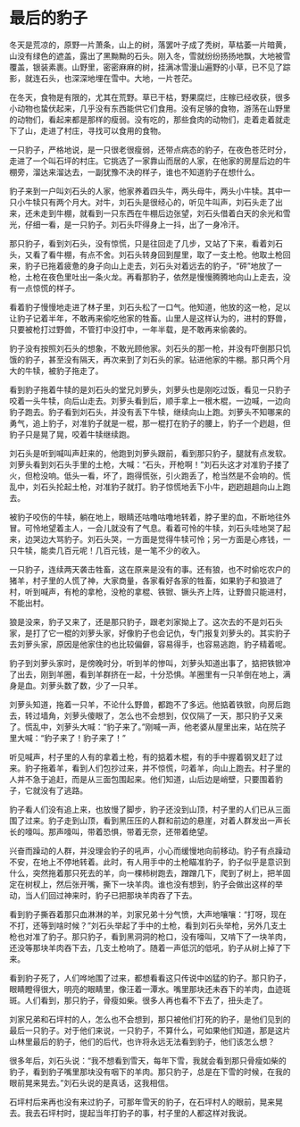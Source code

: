 # 最后的豹子

冬天是荒凉的，原野一片萧条，山上的树，落罢叶子成了秃树，草枯萎一片暗黄，山没有绿色的遮盖，露出了黑黝黝的石头。刚入冬，雪就纷纷扬扬地飘，大地被雪覆盖，银装素裹。山野里，密密麻麻的树，挂满冰雪漫山遍野的小草，已不见了踪影，就连石头，也深深地埋在雪中。大地，一片苍茫。

在冬天，食物是有限的，尤其在荒野。草已干枯，野果腐烂，庄稼已经收获，很多小动物也蛰伏起来，几乎没有东西能供它们食用。没有足够的食物，游荡在山野里的动物们，看起来都是那样的瘦弱。没有吃的，那些食肉的动物们，走着走着就走下了山，走进了村庄，寻找可以食用的食物。

一只豹子，严格地说，是一只很老很瘦弱，还带点病态的豹子，在夜色苍茫时分，走进了一个叫石坪的村庄。它挑选了一家靠山而居的人家，在他家的房屋后边的牛棚旁，溜达来溜达去，一副犹豫不决的样子，谁也不知道豹子在想什么。

豹子来到一户叫刘石头的人家，他家养着四头牛，两头母牛，两头小牛犊。其中一只小牛犊只有两个月大。对牛，刘石头是很经心的，听见牛叫声，刘石头走了出来，还未走到牛棚，就看到一只东西在牛棚后边张望，刘石头借着白天的余光和雪光，仔细一看，是一只豹子。刘石头吓得身上一抖，出了一身冷汗。

那只豹子，看到刘石头，没有惊慌，只是往回走了几步，又站了下来，看着刘石头，又看了看牛棚，有点不舍。刘石头转身回到屋里，取了一支土枪。他取土枪回来，豹子已拖着疲惫的身子向山上走去，刘石头对着远去的豹子，“砰”地放了一枪，土枪在夜色里吐出一条火龙。再看那豹子，依然是慢慢腾腾地向山上走去，没有一点惊慌的样子。

看着豹子慢慢地走进了林子里，刘石头松了一口气。他知道，他放的这一枪，足以让豹子记着半年，不敢再来偷吃他家的牲畜。山里人是这样认为的，进村的野兽，只要被枪打过野兽，不管打中没打中，一年半载，是不敢再来偷袭的。

豹子没有按照刘石头的想象，不敢光顾他家。刘石头的那一枪，并没有吓倒那只饥饿的豹子，甚至没有隔天，再次来到了刘石头的家。钻进他家的牛棚。那只两个月大的牛犊，被豹子拖走了。

看到豹子拖着牛犊的是刘石头的堂兄刘萝头，刘萝头也是刚吃过饭，看见一只豹子咬着一头牛犊，向后山走去。刘萝头看到后，顺手拿上一根木棍，一边喊，一边向豹子跑去。豹子看到刘石头，并没有丢下牛犊，继续向山上跑。刘萝头不知哪来的勇气，追上豹子，对准豹子就是一棍，那一棍打在豹子的腰上，豹子一个趔趄，但豹子只是晃了晃，咬着牛犊继续跑。

刘石头是听到喊叫声赶来的，他跑到刘萝头跟前，看到那只豹子，腿就有点发软。刘萝头看到刘石头手里的土枪，大喊：“石头，开枪啊！”刘石头这才对准豹子搂了火，但枪没响。低头一看，坏了，跑得慌张，引火跑丢了，枪当然是不会响的。慌乱中，刘石头抡起土枪，对准豹子就打。豹子惊慌地丢下小牛，趔趔趄趄向山上跑去。

被豹子咬伤的牛犊，躺在地上，眼睛还咕噜咕噜地转着，脖子里的血，不断地往外冒。可怜地望着主人，一会儿就没有了气息。看着可怜的牛犊，刘石头哇地哭了起来，边哭边大骂豹子。刘石头哭，一方面是觉得牛犊可怜；另一方面是心疼钱，一只牛犊，能卖几百元呢！几百元钱，是一笔不少的收入。

一只豹子，连续两天袭击牲畜，这在原来是没有的事。还有狼，也不时偷吃农户的猪羊，村子里的人慌了神，大家商量，各家看好各家的牲畜，如果豹子和狼进了村，听到喊声，有枪的拿枪，没枪的拿棍、铁锨、镢头齐上阵，让野兽只能进村，不能出村。

狼是没来，豹子又来了，还是那只豹子，跟老刘家拗上了。这次去的不是刘石头家，是打了它一棍的刘萝头家，好像豹子也会记仇，专门报复刘萝头的。其实豹子去刘萝头家，原因是他家住的也比较偏僻，容易得手，也容易逃跑，豹子精着呢。

豹子到刘萝头家时，是傍晚时分，听到羊的惨叫，刘萝头知道出事了，掂把铁锨冲了出去，刚到羊圈，看到羊群挤在一起，十分恐惧。羊圈里有一只羊倒在地上，满身是血。刘萝头数了数，少了一只羊。

刘萝头知道，拖着一只羊，不论什么野兽，都跑不了多远。他掂着铁锨，向房后跑去，转过墙角，刘萝头傻眼了，怎么也不会想到，仅仅隔了一天，那只豹子又来了。慌乱中，刘萝头大喊：“豹子来了。”刚喊一声，他老婆从屋里出来，站在院子里大喊：“豹子来了！豹子来了！”

听见喊声，村子里的人有的拿着土枪，有的掂着木棍，有的手中握着钢叉赶了过来。豹子拖着羊，看到人们包抄过来，并不惊慌，叼着羊，向山上跑去。村子里的人并不急于追赶，而是从三面包围起来。他们知道，山后边是峭壁，只要围着豹子，它就没有了逃路。

豹子看人们没有追上来，也放慢了脚步，豹子还没到山顶，村子里的人们已从三面围了过来。豹子走到山顶，看到黑压压的人群和前边的悬崖，对着人群发出一声长长的嚎叫。那声嚎叫，带着恐惧，带着无奈，还带着绝望。

兴奋而躁动的人群，并没理会豹子的吼声，小心而缓慢地向前移动。豹子有点躁动不安，在地上不停地转着。此时，有人用手中的土枪瞄准豹子，豹子似乎是意识到什么，突然拖着那只死去的羊，向一棵柿树跑去，蹭蹭几下，爬到了树上，把羊固定在树杈上，然后张开嘴，撕下一块羊肉。谁也没有想到，豹子会做出这样的举动，当人们回过神来时，豹子已把那块羊肉吞了下去。

看到豹子撕吞着那只血淋淋的羊，刘家兄弟十分气愤，大声地嚷嚷：“打呀，现在不打，还等到啥时候？”刘石头举起了手中的土枪，看到刘石头举枪，另外几支土枪也对准了豹子。那只豹子，看到黑洞洞的枪口，没有嚎叫，又啃下了一块羊肉，还没等那块羊肉吞下去，几支土枪响了。随着一声低沉的低吼，豹子从树上掉了下来。

看到豹子死了，人们哗地围了过来，都想看看这只传说中凶猛的豹子。那只豹子，眼睛瞪得很大，明亮的眼睛里，像汪着一潭水。嘴里那块还未吞下的羊肉，血迹斑斑。人们看到，那只豹子，骨瘦如柴。很多人再也看不下去了，扭头走了。

刘家兄弟和石坪村的人，怎么也不会想到，那只被他们打死的豹子，是他们见到的最后一只豹子。对于他们来说，一只豹子，不算什么，可如果他们知道，那是这片山林里最后的豹子，他们的后代，也许将永远无法看到豹子，他们该怎么想？

很多年后，刘石头说：“我不想看到雪天，每年下雪，我就会看到那只骨瘦如柴的豹子，看到豹子嘴里那块没有咽下的羊肉。那只豹子，总是在下雪的时候，在我的眼前晃来晃去。”刘石头说的是真话，这我相信。

石坪村后来再也没有来过豹子，可那年雪天的豹子，在石坪村人的眼前，晃来晃去。我去石坪村时，提起当年打豹子的事，村子里的人都这样对我说。